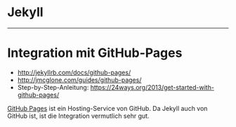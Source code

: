 # Jekyll

---

# Integration mit GitHub-Pages
* http://jekyllrb.com/docs/github-pages/
* http://jmcglone.com/guides/github-pages/
* Step-by-Step-Anleitung: https://24ways.org/2013/get-started-with-github-pages/

[GitHub Pages](githubPages.md) ist ein Hosting-Service von GitHub. Da Jekyll auch von GitHub ist, ist die Integration vermutlich sehr gut.

